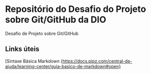 # Repositório do Desafio do Projeto sobre Git/GitHub da DIO
Desafio de Projeto sobre Git/GitHub


## Links úteis

[Sintaxe Básica Markdown {https://docs.pipz.com/central-de-ajuda/learning-center/guia-basico-de-markdown#open}
